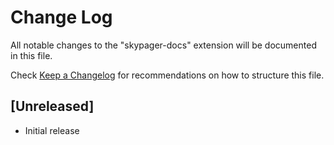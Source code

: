 # Change Log
All notable changes to the "skypager-docs" extension will be documented in this file.

Check [Keep a Changelog](http://keepachangelog.com/) for recommendations on how to structure this file.

## [Unreleased]
- Initial release